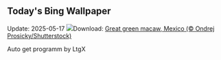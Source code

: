 ## Today's Bing Wallpaper
Update: 2025-05-17
![](https://www.bing.com/th?id=OHR.GreenMacaw_EN-CA3107033751_UHD.jpg&w=1000)Download: [Great green macaw, Mexico (© Ondrej Prosicky/Shutterstock)](https://www.bing.com/th?id=OHR.GreenMacaw_EN-CA3107033751_UHD.jpg)

Auto get programm by LtgX
